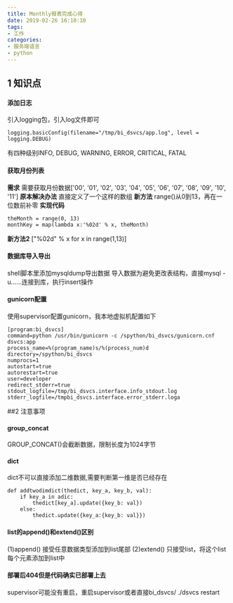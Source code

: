 ```yaml
---
title: Monthly报表完成心得
date: 2019-02-26 16:10:10
tags: 
- 工作
categories: 
- 服务端语言
- python
---
```

## 1 知识点
#### 添加日志
引入logging包，引入log文件即可
```
logging.basicConfig(filename="/tmp/bi_dsvcs/app.log", level = logging.DEBUG)
```
有四种级别INFO, DEBUG, WARNING, ERROR, CRITICAL, FATAL
#### 获取月份列表
**需求**
需要获取月份数据['00', '01', '02', '03', '04', '05', '06', '07', '08', '09', '10', '11']
**原本解决办法**
直接定义了一个这样的数组
**新方法**
range()从0到13，再在一位数前补零
**实现代码**
```
theMonth = range(0, 13)
monthKey = map(lambda x:'%02d' % x, theMonth)
```
**新方法2**
["%02d" % x for x in range(1,13)]
#### 数据库导入导出
shell脚本里添加mysqldump导出数据
导入数据为避免更改表结构，直接mysql -u……连接到库，执行insert操作
#### gunicorn配置
使用supervisor配置gunicorn，我本地虚拟机配置如下
```
[program:bi_dsvcs]
command=python /usr/bin/gunicorn -c /spython/bi_dsvcs/gunicorn.cnf dsvcs:app
process_name=%(program_name)s/%(process_num)d
directory=/spython/bi_dsvcs
numprocs=1
autostart=true
autorestart=true
user=developer
redirect_stderr=true
stdout_logfile=/tmp/bi_dsvcs.interface.info_stdout.log
stderr_logfile=/tmpbi_dsvcs.interface.error_stderr.loga
```
##2 注意事项
#### group_concat
GROUP_CONCAT()会截断数据，限制长度为1024字节
#### dict
dict不可以直接添加二维数据,需要判断第一维是否已经存在
```
def addtwodimdict(thedict, key_a, key_b, val): 
    if key_a in adic:
        thedict[key_a].update({key_b: val})
    else:
        thedict.update({key_a:{key_b: val}})
```
#### list的append()和extend()区别
(1)append()
接受任意数据类型添加到list尾部
(2)extend()
只接受list，将这个list每个元素添加到list中
#### 部署后404但是代码确实已部署上去
supervisor可能没有重启，重启supervisor或者直接bi_dsvcs/ ./dsvcs restart 
